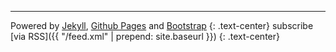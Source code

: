 ---
Powered by [Jekyll](https://jekyllrb.com/), [Github Pages](https://pages.github.com) and [Bootstrap](https://getbootstrap.com)
{: .text-center}
subscribe [via RSS]({{ "/feed.xml" | prepend: site.baseurl }})
{: .text-center}
